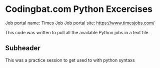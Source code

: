 # Codingbat.com Python Excercises

Job portal name: Times Job
Job portal site: https://www.timesjobs.com/

This code was written to pull all the available Python jobs in a text file.

## Subheader

This was a practice session to get used to with python syntaxs
